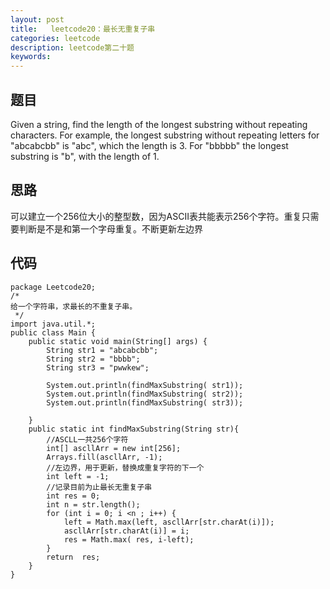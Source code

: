 ```yaml
---
layout: post
title:   leetcode20：最长无重复子串
categories: leetcode
description: leetcode第二十题
keywords: 
---
```



## 题目

  Given a string, find the length of the longest substring without
  repeating characters. For example, the longest substring without
  repeating letters for "abcabcbb" is "abc", which
  the length is 3. For "bbbbb" the longest substring is
  "b", with the length of 1.

## 思路

可以建立一个256位大小的整型数，因为ASCII表共能表示256个字符。重复只需要判断是不是和第一个字母重复。不断更新左边界

## 代码



	package Leetcode20;
	/*
	给一个字符串，求最长的不重复子串。
	 */
	import java.util.*;
	public class Main {
	    public static void main(String[] args) {
	        String str1 = "abcabcbb";
	        String str2 = "bbbb";
	        String str3 = "pwwkew";
	
	        System.out.println(findMaxSubstring( str1));
	        System.out.println(findMaxSubstring( str2));
	        System.out.println(findMaxSubstring( str3));
	
	    }
	    public static int findMaxSubstring(String str){
	        //ASCLL一共256个字符
	        int[] ascllArr = new int[256];
	        Arrays.fill(ascllArr, -1);
	        //左边界，用于更新，替换成重复字符的下一个
	        int left = -1;
	        //记录目前为止最长无重复子串
	        int res = 0;
	        int n = str.length();
	        for (int i = 0; i <n ; i++) {
	            left = Math.max(left, ascllArr[str.charAt(i)]);
	            ascllArr[str.charAt(i)] = i;
	            res = Math.max( res, i-left);
	        }
	        return  res;
	    }
	}


